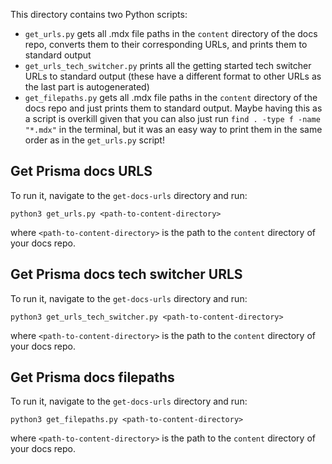This directory contains two Python scripts:

- `get_urls.py` gets all .mdx file paths in the `content` directory of the docs repo, converts them to their corresponding URLs, and prints them to standard output
- `get_urls_tech_switcher.py` prints all the getting started tech switcher URLs to standard output (these have a different format to other URLs as the last part is autogenerated)
- `get_filepaths.py` gets all .mdx file paths in the `content` directory of the docs repo and just prints them to standard output. Maybe having this as a script is overkill given that you can also just run `find . -type f -name "*.mdx"` in the terminal, but it was an easy way to print them in the same order as in the `get_urls.py` script!

## Get Prisma docs URLS

To run it, navigate to the `get-docs-urls` directory and run:

```
python3 get_urls.py <path-to-content-directory>
```

where `<path-to-content-directory>` is the path to the `content` directory of your docs repo.

## Get Prisma docs tech switcher URLS

To run it, navigate to the `get-docs-urls` directory and run:

```
python3 get_urls_tech_switcher.py <path-to-content-directory>
```

where `<path-to-content-directory>` is the path to the `content` directory of your docs repo.

## Get Prisma docs filepaths

To run it, navigate to the `get-docs-urls` directory and run:

```
python3 get_filepaths.py <path-to-content-directory>
```

where `<path-to-content-directory>` is the path to the `content` directory of your docs repo.
